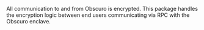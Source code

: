 All communication to and from Obscuro is encrypted. 
This package handles the encryption logic between end users communicating via RPC with the Obscuro enclave.